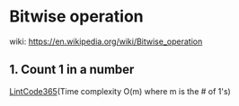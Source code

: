 # Bitwise operation
wiki: https://en.wikipedia.org/wiki/Bitwise_operation

## 1. Count 1 in a number
[LintCode365](https://github.com/Tony-Hu/ShuaTi-Online.Judge.Problems.Solving/blob/master/src/main/java/bitOperation/LintCode365.java)(Time complexity O(m) where m is the # of 1's)